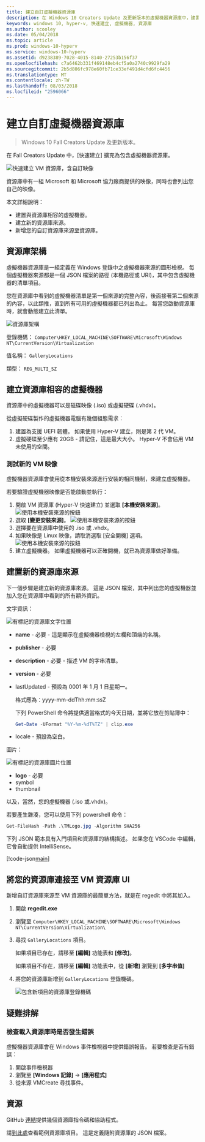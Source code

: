 ```yaml
---
title: 建立自訂虛擬機器資源庫
description: 在 Windows 10 Creators Update 及更新版本的虛擬機器資源庫中，建置您自己的項目。
keywords: windows 10, hyper-v, 快速建立, 虛擬機器, 資源庫
ms.author: scooley
ms.date: 05/04/2018
ms.topic: article
ms.prod: windows-10-hyperv
ms.service: windows-10-hyperv
ms.assetid: d9238389-7028-4015-8140-27253b156f37
ms.openlocfilehash: c7a6462b331f469148eb4cf5a0a2740c9929fa29
ms.sourcegitcommit: 2b5d806fc978e60fb71ce33ef491d4cfd6fc4456
ms.translationtype: MT
ms.contentlocale: zh-TW
ms.lasthandoff: 08/03/2018
ms.locfileid: "2596066"
---
```

# <a name="create-a-custom-virtual-machine-gallery"></a>建立自訂虛擬機器資源庫

> Windows 10 Fall Creators Update 及更新版本。

在 Fall Creators Update 中，[快速建立] 擴充為包含虛擬機器資源庫。

![快速建立 VM 資源庫，含自訂映像](media/vmgallery.png)

資源庫中有一組 Microsoft 和 Microsoft 協力廠商提供的映像，同時也會列出您自己的映像。

本文詳細說明：

* 建置與資源庫相容的虛擬機器。
* 建立新的資源庫來源。
* 新增您的自訂資源庫來源至資源庫。

## <a name="gallery-architecture"></a>資源庫架構

虛擬機器資源庫是一組定義在 Windows 登錄中之虛擬機器來源的圖形檢視。  每個虛擬機器來源都是一個 JSON 檔案的路徑 (本機路徑或 URI)，其中包含虛擬機器的清單項目。

您在資源庫中看到的虛擬機器清單是第一個來源的完整內容，後面接著第二個來源的內容，以此類推，直到所有可用的虛擬機器都已列出為止。  每當您啟動資源庫時，就會動態建立此清單。

![資源庫架構](media/vmgallery-architecture.png)

登錄機碼： `Computer\HKEY_LOCAL_MACHINE\SOFTWARE\Microsoft\Windows NT\CurrentVersion\Virtualization`

值名稱： `GalleryLocations`

類型： `REG_MULTI_SZ`

## <a name="create-gallery-compatible-virtual-machines"></a>建立資源庫相容的虛擬機器

資源庫中的虛擬機器可以是磁碟映像 (.iso) 或虛擬硬碟 (.vhdx)。

從虛擬硬碟製作的虛擬機器電腦有幾個組態需求：

1. 建置為支援 UEFI 韌體。 如果使用 Hyper-V 建立，則是第 2 代 VM。
1. 虛擬硬碟至少應有 20GB - 請記住，這是最大大小。  Hyper-V 不會佔用 VM 未使用的空間。

### <a name="testing-a-new-vm-image"></a>測試新的 VM 映像

虛擬機器資源庫會使用從本機安裝來源進行安裝的相同機制，來建立虛擬機器。

若要驗證虛擬機器映像是否能啟動並執行：

1. 開啟 VM 資源庫 (Hyper-V 快速建立) 並選取 **\[本機安裝來源\]**。
  ![使用本機安裝來源的按鈕](media/use-local-source.png)
1. 選取 **\[變更安裝來源\]**。
  ![使用本機安裝來源的按鈕](media/change-source.png)
1. 選擇要在資源庫中使用的 .iso 或 .vhdx。
1. 如果映像是 Linux 映像，請取消選取 \[安全開機\] 選項。
  ![使用本機安裝來源的按鈕](media/toggle-secure-boot.png)
1. 建立虛擬機器。  如果虛擬機器可以正確開機，就已為資源庫做好準備。

## <a name="build-a-new-gallery-source"></a>建置新的資源庫來源

下一個步驟是建立新的資源庫來源。  這是 JSON 檔案，其中列出您的虛擬機器並加入您在資源庫中看到的所有額外資訊。

文字資訊：

![有標記的資源庫文字位置](media/gallery-text.png)

* **name** - 必要 - 這是顯示在虛擬機器檢視的左欄和頂端的名稱。
* **publisher** - 必要
* **description** - 必要 - 描述 VM 的字串清單。
* **version** - 必要
* lastUpdated - 預設為 0001 年 1 月 1 日星期一。

  格式應為：yyyy-mm-ddThh:mm:ssZ

  下列 PowerShell 命令將提供適當格式的今天日期，並將它放在剪貼簿中：

  ``` PowerShell
  Get-Date -UFormat "%Y-%m-%dT%TZ" | clip.exe
  ```

* locale - 預設為空白。

圖片：

![有標記的資源庫圖片位置](media/gallery-pictures.png)

* **logo** - 必要
* symbol
* thumbnail

以及，當然，您的虛擬機器 (.iso 或.vhdx)。

若要產生雜湊，您可以使用下列 powershell 命令：

  ``` PowerShell
  Get-FileHash -Path .\TMLogo.jpg -Algorithm SHA256
  ```

下列 JSON 範本具有入門項目和資源庫的結構描述。  如果您在 VSCode 中編輯，它會自動提供 IntelliSense。

[!code-json[main](../../../hyperv-tools/vmgallery/vm-gallery-template.json)]

## <a name="connect-your-gallery-to-the-vm-gallery-ui"></a>將您的資源庫連接至 VM 資源庫 UI

新增自訂資源庫來源至 VM 資源庫的最簡單方法，就是在 regedit 中將其加入。

1. 開啟 **regedit.exe**
1. 瀏覽至 `Computer\HKEY_LOCAL_MACHINE\SOFTWARE\Microsoft\Windows NT\CurrentVersion\Virtualization\`
1. 尋找 `GalleryLocations` 項目。

    如果項目已存在，請移至 **\[編輯\]** 功能表和 **\[修改\]**。

    如果項目不存在，請移至 **\[編輯\]** 功能表中，從 **\[新增\]** 瀏覽到 **\[多字串值\]**

1. 將您的資源庫新增到 `GalleryLocations` 登錄機碼。

    ![包含新項目的資源庫登錄機碼](media/new-gallery-uri.png)

## <a name="troubleshooting"></a>疑難排解

### <a name="check-for-errors-loading-gallery"></a>檢查載入資源庫時是否發生錯誤

虛擬機器資源庫會在 Windows 事件檢視器中提供錯誤報告。  若要檢查是否有錯誤：

1. 開啟事件檢視器
1. 瀏覽至 **\[Windows 記錄\]** -> **\[應用程式\]**
1. 從來源 VMCreate 尋找事件。

## <a name="resources"></a>資源

GitHub [連結](https://github.com/MicrosoftDocs/Virtualization-Documentation/tree/live/hyperv-tools/vmgallery)提供幾個資源庫指令碼和協助程式。

請[到此處](https://go.microsoft.com/fwlink/?linkid=851584)查看範例資源庫項目。  這是定義隨附資源庫的 JSON 檔案。
